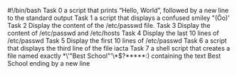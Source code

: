 #!/bin/bash
Task 0 a script that prints “Hello, World”, followed by a new line to the standard output
Task 1 a script that displays a confused smiley "(Ôo)'
Task 2 Display the content of the /etc/passwd file.
Task 3 Display the content of /etc/passwd and /etc/hosts
Task 4 Display the last 10 lines of /etc/passwd
Task 5 Display the first 10 lines of /etc/passwd
Task 6 a script that displays the third line of the file iacta
Task 7 a shell script that creates a file named exactly \*\\'"Best School"\'\\*$\?\*\*\*\*\*:) containing the text Best School ending by a new line

